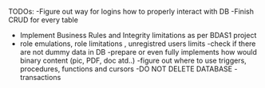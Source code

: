 TODOs: 
-Figure out way for logins how to properly interact with DB
-Finish CRUD for every table
- Implement Business Rules and Integrity limitations as per BDAS1 project
- role emulations, role limitations , unregistred users limits
-check if there are not dummy data in DB 
-prepare or even fully implements how would binary content (pic, PDF, doc atd..)
-figure out where to use triggers, procedures, functions and cursors
-DO NOT DELETE DATABASE
-transactions



